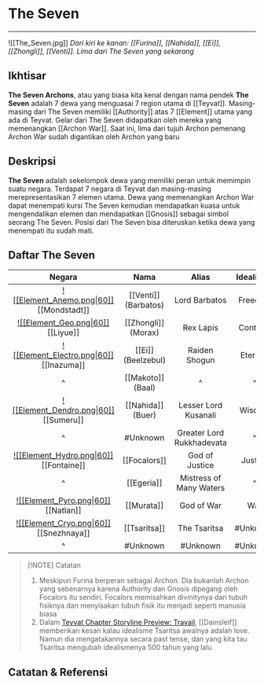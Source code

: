 # The Seven
---
![[The_Seven.jpg]]
*Dari kiri ke kanan: [[Furina]], [[Nahida]], [[Ei]], [[Zhongli]], [[Venti]]. Lima dari The Seven yang sekarang*
## Ikhtisar

**The Seven Archons**, atau yang biasa kita kenal dengan nama pendek **The Seven** adalah 7 dewa yang menguasai 7 region utama di [[Teyvat]]. Masing-masing dari The Seven memiliki [[Authority]] atas 7 [[Element]] utama yang ada di Teyvat. Gelar dari The Seven didapatkan oleh mereka yang memenangkan [[Archon War]]. Saat ini, lima dari tujuh Archon pemenang Archon War sudah digantikan oleh Archon yang baru

## Deskripsi
**The Seven** adalah sekelompok dewa yang memiliki peran untuk memimpin suatu negara. Terdapat 7 negara di Teyvat dan masing-masing merepresentasikan 7 elemen utama. Dewa yang memenangkan Archon War dapat menempati kursi The Seven kemudian mendapatkan kuasa untuk mengendalikan elemen dan mendapatkan [[Gnosis]] sebagai simbol seorang The Seven. Posisi dari The Seven bisa diteruskan ketika dewa yang menempati itu sudah mati.

## Daftar The Seven
|                             Negara                             |          Nama           |            Alias             | Idealisme | Status                |
|:--------------------------------------------------------------:|:-----------------------:|:----------------------------:|:---------:| --------------------- |
|  [![[Element_Anemo.png\|60]]](Element#Anemo)<br>[[Mondstadt]]  | [[Venti]]<br>(Barbatos) |        Lord Barbatos         |  Freedom  | Hidup                 |
|      [![[Element_Geo.png\|60]]](Element#Geo)<br>[[Liyue]]      | [[Zhongli]]<br>(Morax)  |          Rex Lapis           | Contract  | Hidup                 |
| [![[Element_Electro.png\|60]]](Element#Electro)<br>[[Inazuma]] |  [[Ei]]<br>(Beelzebul)  |        Raiden Shogun         | Eternity  | Hidup                 |
|                               ^                                |  [[Makoto]]<br>(Baal)   |              ^               |     ^     | Mendiang              |
|  [![[Element_Dendro.png\|60]]](Element#Dendro)<br>[[Sumeru]]   |  [[Nahida]]<br>(Buer)   |   Lesser Lord Kusanali    |  Wisdom   | Hidup                 |
|                               ^                                |        #Unknown         | Greater Lord Rukkhadevata |     ^     | Mendiang,<br>Terhapus |
|  [![[Element_Hydro.png\|60]]](Element#Hydro)<br>[[Fontaine]]   |      [[Focalors]]       |        God of Justice        |  Justice  | Mendiang              |
|                               ^                                |       [[Egeria]]        |  Mistress of Many Waters  |     ^     | Mendiang              |
|    [![[Element_Pyro.png\|60]]](Element#Pyro)<br>[[Natlan]]     |       [[Murata]]        |          God of War          |    War    | #Unknown              |
|   [![[Element_Cryo.png\|60]]](Element#Cryo)<br>[[Snezhnaya]]   |      [[Tsaritsa]]       |         The Tsaritsa         | #Unknown  | Hidup                 |
|                               ^                                |        #Unknown         |           #Unknown           | #Unknown  | Mendiang              |

> [!NOTE] Catatan
> 1. Meskipun Furina berperan sebagai Archon. Dia bukanlah Archon yang sebenarnya karena Authority dan Gnosis dipegang oleh Focalors itu sendiri. Focalors memisahkan divinitynya dari tubuh fisiknya dan menyisakan tubuh fisik itu menjadi seperti manusia biasa<br>
> 2. Dalam [Teyvat Chapter Storyline Preview: Travail](https://genshin-impact.fandom.com/wiki/Teyvat_Chapter_Storyline_Preview:_Travail "Teyvat Chapter Storyline Preview: Travail"), [[Dainsleif]] memberikan kesan kalau idealisme Tsaritsa awalnya adalah love. Namun dia mengatakannya secara past tense, dan yang kita tau Tsaritsa mengubah idealismenya 500 tahun yang lalu

## Catatan & Referensi
